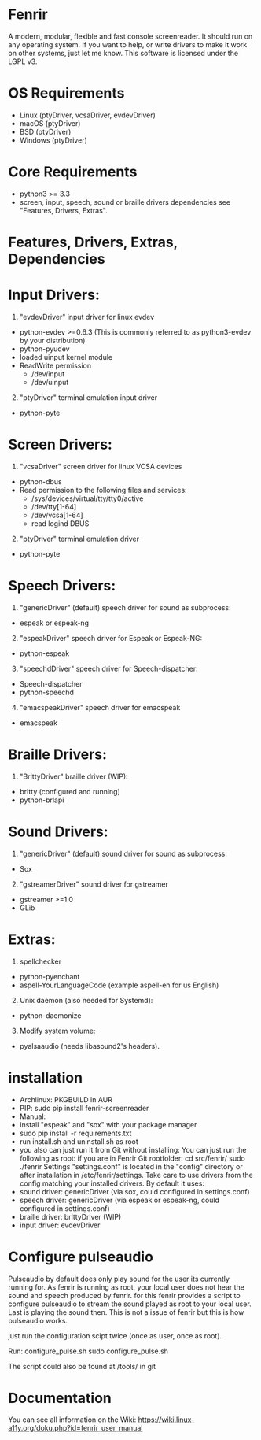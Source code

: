 # Fenrir
A modern, modular, flexible and fast console screenreader.
It should run on any operating system. If you want to help, or write drivers to make it work on other systems, just let me know. 
This software is licensed under the LGPL v3.

# OS Requirements
- Linux (ptyDriver, vcsaDriver, evdevDriver)
- macOS (ptyDriver)
- BSD (ptyDriver)
- Windows (ptyDriver)

# Core Requirements
- python3 >= 3.3
- screen, input, speech, sound or braille drivers dependencies see "Features, Drivers, Extras".

# Features, Drivers, Extras, Dependencies
# Input Drivers:
1. "evdevDriver" input driver for linux evdev
  - python-evdev >=0.6.3 (This is commonly referred to as python3-evdev by your distribution)
  - python-pyudev
  - loaded uinput kernel module
  - ReadWrite permission 
    - /dev/input
    - /dev/uinput
2. "ptyDriver" terminal emulation input driver
  - python-pyte

# Screen Drivers:
1. "vcsaDriver" screen driver for linux VCSA devices
  - python-dbus
  - Read permission to the following files and services:
    - /sys/devices/virtual/tty/tty0/active
    - /dev/tty[1-64]
    - /dev/vcsa[1-64]
    - read logind DBUS
2. "ptyDriver" terminal emulation driver
  - python-pyte
  
# Speech Drivers:
1. "genericDriver" (default) speech driver for sound as subprocess:
  - espeak or espeak-ng
2. "espeakDriver" speech driver for Espeak or Espeak-NG:
  - python-espeak
3. "speechdDriver" speech driver for Speech-dispatcher:
  - Speech-dispatcher
  - python-speechd
4. "emacspeakDriver" speech driver for emacspeak
  - emacspeak

# Braille Drivers:
1. "BrlttyDriver" braille driver (WIP):
  - brltty (configured and running)
  - python-brlapi

# Sound Drivers:
1. "genericDriver" (default) sound driver for sound as subprocess:
  - Sox
2. "gstreamerDriver" sound driver for gstreamer
  - gstreamer >=1.0
  - GLib

# Extras:
1. spellchecker
  - python-pyenchant
  - aspell-YourLanguageCode (example aspell-en for us English)
2. Unix daemon (also needed for Systemd):
  - python-daemonize
3. Modify system volume:
  - pyalsaaudio (needs libasound2's headers).

# installation
- Archlinux: PKGBUILD in AUR
- PIP: sudo pip install fenrir-screenreader
- Manual:
 - install "espeak" and "sox" with your package manager
 - sudo pip install -r requirements.txt 
 - run install.sh and uninstall.sh as root
- you also can just run it from Git without installing:
You can just run the following as root:
if you are in Fenrir Git rootfolder:
cd src/fenrir/
sudo ./fenrir
Settings "settings.conf" is located in the "config" directory or after installation in /etc/fenrir/settings.
Take care to use drivers from the config matching your installed drivers. 
By default it uses:
- sound driver: genericDriver (via sox, could configured in settings.conf)
- speech driver: genericDriver (via espeak or espeak-ng, could configured in settings.conf)
- braille driver: brlttyDriver (WIP)
- input driver: evdevDriver
# Configure pulseaudio
Pulseaudio by default does only play sound for the user its currently running for. As fenrir is running as root, your local user does not hear the sound and speech produced by fenrir.
for this fenrir provides a script to configure pulseaudio to stream the sound played as root to your local user. Last is playing the sound then. This is not a issue of fenrir but this is how pulseaudio works.

just run the configuration scipt twice (once as user, once as root).

Run:
configure_pulse.sh
sudo configure_pulse.sh

The script could also be found at /tools/ in git

# Documentation
You can see all information on the Wiki:
https://wiki.linux-a11y.org/doku.php?id=fenrir_user_manual
